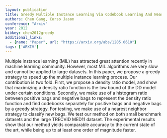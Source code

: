 ```yaml
---
layout: publication
title: Greedy Multiple Instance Learning Via Codebook Learning And Nearest Neighbor Voting
authors: Chen Gang, Corso Jason
conference: "Arxiv"
year: 2012
bibkey: chen2012greedy
additional_links:
  - {name: "Paper", url: "https://arxiv.org/abs/1205.0610"}
tags: ['ARXIV']
---
```

Multiple instance learning (MIL) has attracted great attention recently in
machine learning community. However, most MIL algorithms are very slow and
cannot be applied to large datasets. In this paper, we propose a greedy
strategy to speed up the multiple instance learning process. Our contribution
is two fold. First, we propose a density ratio model, and show that maximizing
a density ratio function is the low bound of the DD model under certain
conditions. Secondly, we make use of a histogram ratio between positive bags
and negative bags to represent the density ratio function and find codebooks
separately for positive bags and negative bags by a greedy strategy. For
testing, we make use of a nearest neighbor strategy to classify new bags. We
test our method on both small benchmark datasets and the large TRECVID MED11
dataset. The experimental results show that our method yields comparable
accuracy to the current state of the art, while being up to at least one order
of magnitude faster.
